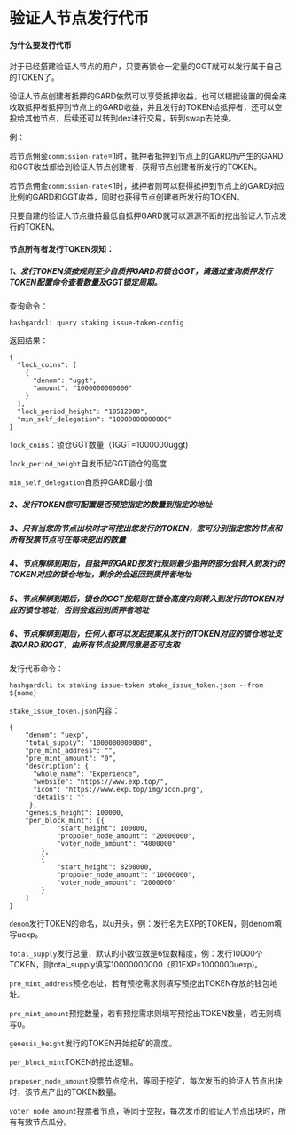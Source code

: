 # 验证人节点发行代币

#### 为什么要发行代币

对于已经搭建验证人节点的用户，只要再锁仓一定量的GGT就可以发行属于自己的TOKEN了。

验证人节点创建者抵押的GARD依然可以享受抵押收益，也可以根据设置的佣金来收取抵押者抵押到节点上的GARD收益，并且发行的TOKEN给抵押者，还可以空投给其他节点，后续还可以转到dex进行交易，转到swap去兑换。

例：

若节点佣金`commission-rate`=1时，抵押者抵押到节点上的GARD所产生的GARD和GGT收益都给到验证人节点创建者，获得节点创建者所发行的TOKEN。

若节点佣金`commission-rate`<1时，抵押者则可以获得抵押到节点上的GARD对应比例的GARD和GGT收益，同时也获得节点创建者所发行的TOKEN。



只要自建的验证人节点维持最低自抵押GARD就可以源源不断的挖出验证人节点发行的TOKEN。



#### 节点所有者发行TOKEN须知：

##### 1、发行TOKEN须按规则至少自质押GARD和锁仓GGT，请通过查询质押发行TOKEN配置命令查看数量及GGT锁定周期。

查询命令：

```
hashgardcli query staking issue-token-config
```

返回结果：

```
{
  "lock_coins": [
    {
      "denom": "uggt",
      "amount": "1000000000000"
    }
  ],
  "lock_period_height": "10512000",
  "min_self_delegation": "10000000000000"
}
```

`lock_coins`：锁仓GGT数量（1GGT=1000000uggt)

`lock_period_height`自发币起GGT锁仓的高度

`min_self_delegation`自质押GARD最小值

##### 2、发行TOKEN您可配置是否预挖指定的数量到指定的地址

##### 3、只有当您的节点出块时才可挖出您发行的TOKEN，您可分别指定您的节点和所有投票节点可在每块挖出的数量

##### 4、节点解绑到期后，自抵押的GARD按发行规则最少抵押的部分会转入到发行的TOKEN对应的锁仓地址，剩余的会返回到质押者地址

##### 5、节点解绑到期后，锁仓的GGT按规则在锁仓高度内则转入到发行的TOKEN对应的锁仓地址，否则会返回到质押者地址

##### 6、节点解绑到期后，任何人都可以发起提案从发行的TOKEN对应的锁仓地址支取GARD和GGT，由所有节点投票同意是否可支取

发行代币命令：

```
hashgardcli tx staking issue-token stake_issue_token.json --from ${name}
```

`stake_issue_token.json`内容：

```
{
	"denom": "uexp",
	"total_supply": "1000000000000",
	"pre_mint_address": "",
	"pre_mint_amount": "0",
	"description": {
	  "whole_name": "Experience",
	  "website": "https://www.exp.top/",
	  "icon": "https://www.exp.top/img/icon.png",
	  "details": ""
	 },
	"genesis_height": 100000,
	"per_block_mint": [{
			"start_height": 100000,
			"proposer_node_amount": "20000000",
			"voter_node_amount": "4000000"
		},
		{
			"start_height": 8200000,
			"proposer_node_amount": "10000000",
			"voter_node_amount": "2000000"
		}
	]
}
```

`denom`发行TOKEN的命名，以u开头，例：发行名为EXP的TOKEN，则denom填写uexp。

`total_supply`发行总量，默认的小数位数是6位数精度，例：发行10000个TOKEN，则total_supply填写10000000000（即1EXP=1000000uexp)。

`pre_mint_address`预挖地址，若有预挖需求则填写预挖出TOKEN存放的钱包地址。

`pre_mint_amount`预挖数量，若有预挖需求则填写预挖出TOKEN数量，若无则填写0。

`genesis_height`发行的TOKEN开始挖矿的高度。

`per_block_mint`TOKEN的挖出逻辑。

`proposer_node_amount`投票节点挖出，等同于挖矿，每次发币的验证人节点出块时，该节点产出的TOKEN数量。

`voter_node_amount`投票者节点，等同于空投，每次发币的验证人节点出块时，所有有效节点瓜分。
